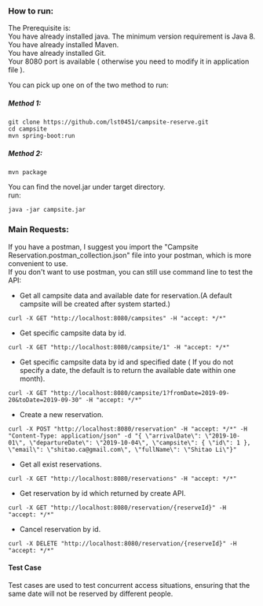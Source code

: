 ### How to run:  
 
The Prerequisite is:  
You have already installed java. The minimum version requirement is Java 8.  
You have already installed Maven.  
You have already installed Git.  
Your 8080 port is available ( otherwise you need to modify it in application file ).  

You can pick up one on of the two method to run:      
##### Method 1:  
```
git clone https://github.com/lst0451/campsite-reserve.git
cd campsite
mvn spring-boot:run
```

##### Method 2:

```
mvn package
```

You can find the novel.jar under target directory.  
run:
```
java -jar campsite.jar
```

### Main Requests:
If you have a postman, I suggest you import the "Campsite Reservation.postman_collection.json" file into your postman, which is more convenient to use.  
If you don't want to use postman, you can still use command line to test the API:  
* Get all campsite data and available date for reservation.(A default campsite will be created after system started.)  
```
curl -X GET "http://localhost:8080/campsites" -H "accept: */*"
```
* Get specific campsite data by id.
```
curl -X GET "http://localhost:8080/campsite/1" -H "accept: */*"
```
* Get specific campsite data by id and specified date ( If you do not specify a date, the default is to return the available date within one month).
```
curl -X GET "http://localhost:8080/campsite/1?fromDate=2019-09-20&toDate=2019-09-30" -H "accept: */*"
```
* Create a new reservation.
```
curl -X POST "http://localhost:8080/reservation" -H "accept: */*" -H "Content-Type: application/json" -d "{ \"arrivalDate\": \"2019-10-01\", \"departureDate\": \"2019-10-04\", \"campsite\": { \"id\": 1 }, \"email\": \"shitao.ca@gmail.com\", \"fullName\": \"Shitao Li\"}"
```
* Get all exist reservations.
```
curl -X GET "http://localhost:8080/reservations" -H "accept: */*"
```
* Get reservation by id which returned by create API.
```
curl -X GET "http://localhost:8080/reservation/{reserveId}" -H "accept: */*"
```
* Cancel reservation by id.
```
curl -X DELETE "http://localhost:8080/reservation/{reserveId}" -H "accept: */*"
```
#### Test Case
Test cases are used to test concurrent access situations, ensuring that the same date will not be reserved by different people.

